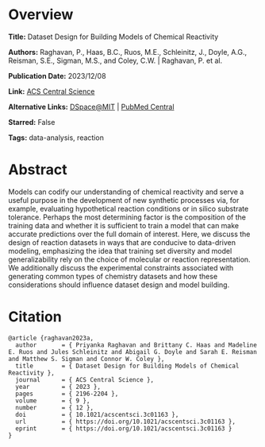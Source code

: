 # Overview
**Title:**
Dataset Design for Building Models of Chemical Reactivity

**Authors:**
Raghavan, P., Haas, B.C., Ruos, M.E., Schleinitz, J., Doyle, A.G., Reisman, S.E., Sigman, M.S., and Coley, C.W. |
Raghavan, P. et al.

**Publication Date:**
2023/12/08

**Link:**
[ACS Central Science](https://pubs.acs.org/doi/10.1021/acscentsci.3c01163)

**Alternative Links:**
[DSpace@MIT](https://dspace.mit.edu/handle/1721.1/158178) |
[PubMed Central](https://pmc.ncbi.nlm.nih.gov/articles/PMC10755851)

**Starred:**
False

**Tags:**
data-analysis, reaction


# Abstract
Models can codify our understanding of chemical reactivity and serve a useful purpose in the development of new synthetic processes via, for example, evaluating hypothetical reaction conditions or in silico substrate tolerance.
Perhaps the most determining factor is the composition of the training data and whether it is sufficient to train a model that can make accurate predictions over the full domain of interest.
Here, we discuss the design of reaction datasets in ways that are conducive to data-driven modeling, emphasizing the idea that training set diversity and model generalizability rely on the choice of molecular or reaction representation.
We additionally discuss the experimental constraints associated with generating common types of chemistry datasets and how these considerations should influence dataset design and model building.


# Citation
```
@article {raghavan2023a,
  author       = { Priyanka Raghavan and Brittany C. Haas and Madeline E. Ruos and Jules Schleinitz and Abigail G. Doyle and Sarah E. Reisman and Matthew S. Sigman and Connor W. Coley },
  title        = { Dataset Design for Building Models of Chemical Reactivity },
  journal      = { ACS Central Science },
  year         = { 2023 },
  pages        = { 2196-2204 },
  volume       = { 9 },
  number       = { 12 },
  doi          = { 10.1021/acscentsci.3c01163 },
  url          = { https://doi.org/10.1021/acscentsci.3c01163 },
  eprint       = { https://doi.org/10.1021/acscentsci.3c01163 }
}
```
